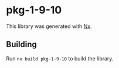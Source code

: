 # pkg-1-9-10

This library was generated with [Nx](https://nx.dev).

## Building

Run `nx build pkg-1-9-10` to build the library.
